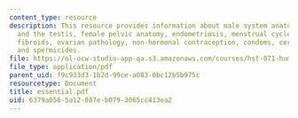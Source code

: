 ```yaml
---
content_type: resource
description: This resource provides information about male system anatomy, temperature
  and the testis, female pelvic anatomy, endometriosis, menstrual cycle overview,
  fibroids, ovarian pathology, non-hormonal contraception, condoms, cervical cap,
  and spermicides.
file: https://ol-ocw-studio-app-qa.s3.amazonaws.com/courses/hst-071-human-reproductive-biology-fall-2005/6379a0565a12887eb0793065cc413ea2_essential.pdf
file_type: application/pdf
parent_uid: f9c933d3-1b2d-99ce-a083-0bc12b5b975c
resourcetype: Document
title: essential.pdf
uid: 6379a056-5a12-887e-b079-3065cc413ea2
---
```

